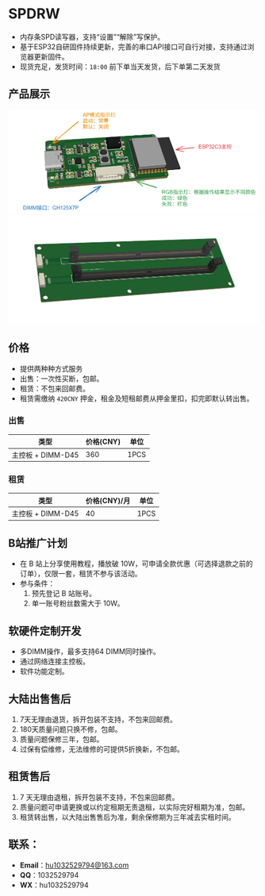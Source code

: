 # SPDRW
- 内存条SPD读写器，支持“设置”“解除”写保护。
- 基于ESP32自研固件持续更新，完善的串口API接口可自行对接，支持通过浏览器更新固件。
- 现货充足，发货时间：`18:00` 前下单当天发货，后下单第二天发货


## 产品展示

![主控板](docs/img/spdrw.png)
![DIMM板](docs/img/dimm.png)

## 价格
- 提供两种种方式服务
- 出售：一次性买断，包邮。
- 租赁：不包来回邮费。
- 租赁需缴纳 `420CNY` 押金，租金及短租邮费从押金里扣，扣完即默认转出售。
 
### 出售

|  类型   | 价格(CNY)  | 单位 |
|  ----  | ----  | ---- |
| 主控板 + DIMM-D45  | 360 | 1PCS |

### 租赁

|  类型   | 价格(CNY)/月  | 单位 |
|  ----  | ----  | ---- |
| 主控板 + DIMM-D45 | 40| 1PCS |

## B站推广计划
- 在 B 站上分享使用教程，播放破 10W，可申请全款优惠（可选择退款之前的订单），仅限一套，租赁不参与该活动。
- 参与条件：
  1. 预先登记 B 站账号。
  2. 单一账号粉丝数需大于 10W。

## 软硬件定制开发

 - 多DIMM操作，最多支持64 DIMM同时操作。
 - 通过网络连接主控板。
 - 软件功能定制。

## 大陆出售售后

 1. 7天无理由退货，拆开包装不支持，不包来回邮费。
 2. 180天质量问题只换不修，包邮。
 3. 质量问题保修三年，包邮。
 4. 过保有偿维修，无法维修的可提供5折换新，不包邮。

## 租赁售后
1. 7 天无理由退租，拆开包装不支持，不包来回邮费。
2. 质量问题可申请更换或以约定租期无责退租，以实际完好租期为准，包邮。
3. 租赁转出售，以大陆出售售后为准，剩余保修期为三年减去实租时间。

## 联系：
- **Email**：hu1032529794@163.com
- **QQ**：1032529794
- **WX**：hu1032529794

